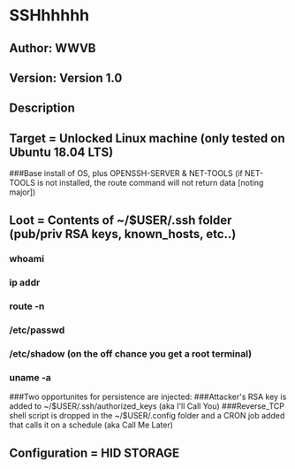 # SSHhhhhh

## Author: WWVB
## Version: Version 1.0

## Description

## Target =  Unlocked Linux machine (only tested on Ubuntu 18.04 LTS)
###Base install of OS, plus OPENSSH-SERVER & NET-TOOLS (if NET-TOOLS is not installed, the route command will not return data [noting major])

## Loot =      Contents of ~/$USER/.ssh folder (pub/priv RSA keys, known_hosts, etc..)
###  whoami
###  ip addr
###  route -n
###  /etc/passwd
###  /etc/shadow (on the off chance you get a root terminal)
###  uname -a

###Two opportunites for persistence are injected:
###Attacker's RSA key is added to ~/$USER/.ssh/authorized_keys (aka I'll Call You)
###Reverse_TCP shell script is dropped in the ~/$USER/.config folder and a CRON job added that calls it on a schedule (aka Call Me Later)

## Configuration = HID STORAGE
